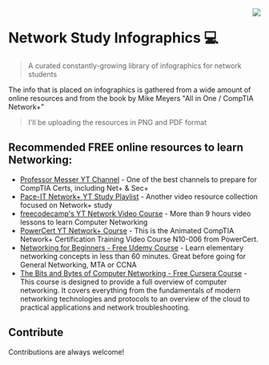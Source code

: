 <img src="https://image.flaticon.com/icons/png/128/4151/4151922.png" align="right" />

# Network Study Infographics :computer:
> A curated constantly-growing library of infographics for network students

The info that is placed on infographics is gathered from a wide amount of online resources and from the book by Mike Meyers "All in One / CompTIA Network+"
>I'll be uploading the resources in PNG and PDF format


## Recommended FREE online resources to learn Networking:

- [Professor Messer YT Channel](https://www.youtube.com/channel/UCkefXKtInZ9PLsoGRtml2FQ) - One of the best channels to prepare for CompTIA Certs, including Net+ & Sec+
- [Pace-IT Network+ YT Study Playlist](https://www.youtube.com/watch?v=11Th4KOj9lU&list=PLZ-_NHIe3LY1577D_rlfi1pXfl6YWfxi-) - Another video resource collection focused on Network+ study
- [freecodecamp's YT Network Video Course](https://www.youtube.com/watch?v=qiQR5rTSshw&t=7s) - More than 9 hours video lessons to learn Computer Networking
- [PowerCert YT Network+ Course](https://www.youtube.com/watch?v=vrh0epPAC5w&list=PLjFFGVCajRrsWQECppxgySiti47MJrATN&index=20) - This is the Animated CompTIA Network+ Certification Training Video Course N10-006 from PowerCert.
- [Networking for Beginners - Free Udemy Course](https://www.udemy.com/course/introduction-to-networking-for-complete-beginners/) - Learn elementary networking concepts in less than 60 minutes. Great before going for General Networking, MTA or CCNA
- [The Bits and Bytes of Computer Networking - Free Cursera Course](https://www.coursera.org/learn/computer-networking) - This course is designed to provide a full overview of computer networking. It covers everything from the fundamentals of modern networking technologies and protocols to an overview of the cloud to practical applications and network troubleshooting. 


## Contribute

Contributions are always welcome!
